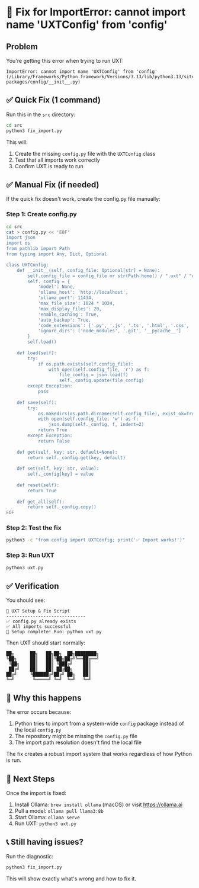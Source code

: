 # 🔧 Fix for ImportError: cannot import name 'UXTConfig' from 'config'

## Problem
You're getting this error when trying to run UXT:
```
ImportError: cannot import name 'UXTConfig' from 'config' (/Library/Frameworks/Python.framework/Versions/3.13/lib/python3.13/site-packages/config/__init__.py)
```

## ✅ Quick Fix (1 command)

Run this in the `src` directory:

```bash
cd src
python3 fix_import.py
```

This will:
1. Create the missing `config.py` file with the `UXTConfig` class
2. Test that all imports work correctly
3. Confirm UXT is ready to run

## ✅ Manual Fix (if needed)

If the quick fix doesn't work, create the config.py file manually:

### Step 1: Create config.py
```bash
cd src
cat > config.py << 'EOF'
import json
import os
from pathlib import Path
from typing import Any, Dict, Optional

class UXTConfig:
    def __init__(self, config_file: Optional[str] = None):
        self.config_file = config_file or str(Path.home() / ".uxt" / "config.json")
        self._config = {
            'model': None,
            'ollama_host': 'http://localhost',
            'ollama_port': 11434,
            'max_file_size': 1024 * 1024,
            'max_display_files': 20,
            'enable_caching': True,
            'auto_backup': True,
            'code_extensions': ['.py', '.js', '.ts', '.html', '.css', '.md'],
            'ignore_dirs': ['node_modules', '.git', '__pycache__']
        }
        self.load()
    
    def load(self):
        try:
            if os.path.exists(self.config_file):
                with open(self.config_file, 'r') as f:
                    file_config = json.load(f)
                    self._config.update(file_config)
        except Exception:
            pass
    
    def save(self):
        try:
            os.makedirs(os.path.dirname(self.config_file), exist_ok=True)
            with open(self.config_file, 'w') as f:
                json.dump(self._config, f, indent=2)
            return True
        except Exception:
            return False
    
    def get(self, key: str, default=None):
        return self._config.get(key, default)
    
    def set(self, key: str, value):
        self._config[key] = value
    
    def reset(self):
        return True
    
    def get_all(self):
        return self._config.copy()
EOF
```

### Step 2: Test the fix
```bash
python3 -c "from config import UXTConfig; print('✅ Import works!')"
```

### Step 3: Run UXT
```bash
python3 uxt.py
```

## ✅ Verification

You should see:
```
🔧 UXT Setup & Fix Script
------------------------------
✅ config.py already exists
✅ All imports successful
🎉 Setup complete! Run: python uxt.py
```

Then UXT should start normally:
```
██╗      ██╗   ██╗██╗  ██╗████████╗
╚██╗     ██║   ██║╚██╗██╔╝╚══██╔══╝
 ╚██╗    ██║   ██║ ╚███╔╝    ██║
 ██╔╝    ██║   ██║ ██╔██╗    ██║
██╔╝     ╚██████╔╝██╔╝ ██╗   ██║
╚═╝       ╚═════╝ ╚═╝  ╚═╝   ╚═╝
```

## 🤔 Why this happens

The error occurs because:
1. Python tries to import from a system-wide `config` package instead of the local `config.py`
2. The repository might be missing the `config.py` file
3. The import path resolution doesn't find the local file

The fix creates a robust import system that works regardless of how Python is run.

## 🚀 Next Steps

Once the import is fixed:
1. Install Ollama: `brew install ollama` (macOS) or visit https://ollama.ai
2. Pull a model: `ollama pull llama3:8b`
3. Start Ollama: `ollama serve`
4. Run UXT: `python3 uxt.py`

## 📞 Still having issues?

Run the diagnostic:
```bash
python3 fix_import.py
```

This will show exactly what's wrong and how to fix it.
